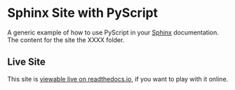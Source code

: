 # Sphinx Site with PyScript
A generic example of how to use PyScript in your [Sphinx](https://www.sphinx-doc.org/en/master/) documentation. The content for the site the XXXX folder. 

## Live Site
This site is [viewable live on readthedocs.io](), if you want to play with it online.